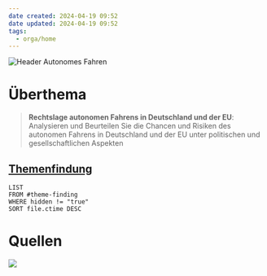 ```yaml
---
date created: 2024-04-19 09:52
date updated: 2024-04-19 09:52
tags:
  - orga/home
---
```


![Header Autonomes Fahren](ObsidianHeaderAutonomousDriving.png)

# Überthema

> **Rechtslage autonomen Fahrens in Deutschland und der EU**: Analysieren und Beurteilen Sie die Chancen und Risiken des autonomen Fahrens in Deutschland und der EU unter politischen und gesellschaftlichen Aspekten

## [Themenfindung](Themenfindung.md)
```dataview
LIST
FROM #theme-finding
WHERE hidden != "true"
SORT file.ctime DESC
```

# Quellen
![](Quellen)

